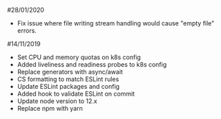 #28/01/2020
- Fix issue where file writing stream handling would cause "empty file" errors.

#14/11/2019
- Set CPU and memory quotas on k8s config
- Added liveliness and readiness probes to k8s config
- Replace generators with async/await
- CS formatting to match ESLint rules
- Update ESLint packages and config
- Added hook to validate ESLint on commit 
- Update node version to 12.x
- Replace npm with yarn
